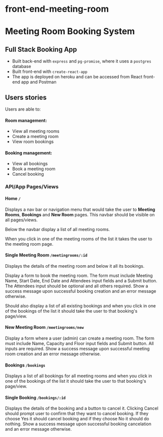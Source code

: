 # front-end-meeting-room

# Meeting Room Booking System
## Full Stack Booking App

- Built back-end with `express` and `pg-promise`, where it uses a `postgres` database
- Built front-end with `create-react-app` 
- The app is deployed on heroku and can be accessed from React front-end app and Postman

## Users stories

Users are able to:

#### Room management:

- View all meeting rooms
- Create a meeting room
- View room bookings

#### Booking management:

- View all bookings
- Book a meeting room
- Cancel booking

### API/App Pages/Views

#### Home `/`

Displays a nav bar or navigation menu that would take the user to **Meeting Rooms**, **Bookings** and **New Room** pages. This navbar should be visible on all pages/views.

Below the navbar display a list of all meeting rooms.

When you click in one of the meeting rooms of the list it takes the user to the meeting room page.

#### Single Meeting Room `/meetingrooms/:id`

Displays the details of the meeting room and below it all its bookings.

Display a form to book the meeting room. The form must include Meeting Name, Start Date, End Date and Attendees input fields and a Submit button. The Attendees input should be optional and all others required. Show a success message upon successful booking creation and an error message otherwise.

Should also display a list of all existing bookings and when you click in one of the bookings of the list it should take the user to that booking's page/view.

#### New Meeting Room `/meetingrooms/new`

Display a form where a user (admin) can create a meeting room. The form must include Name, Capacity and Floor input fields and Submit button. All inputs are required. Show a success message upon successful meeting room creation and an error message otherwise.

#### Bookings `/bookings`

Displays a list of all bookings for all meeting rooms and when you click in one of the bookings of the list it should take the user to that booking's page/view.

#### Single Booking `/bookings/:id`

Displays the details of the booking and a button to cancel it. Clicking Cancel should prompt user to confirm that they want to cancel booking. If they choose Yes it should cancel booking and if they choose No it should do nothing. Show a success message upon successful booking cancelation and an error message otherwise.
